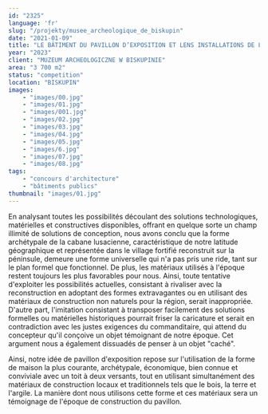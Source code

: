 ```yaml
---
id: "2325"
language: 'fr'
slug: "/projekty/musee_archeologique_de_biskupin"
date: "2021-01-09"
title: "LE BÂTIMENT DU PAVILLON D’EXPOSITION ET LENS INSTALLATIONS DE L’EXPOSITION PERMANENTEDU MUSÉE ARCHÉOLOGIQUE DE BISKUPIN"
year: "2023"
client: "MUZEUM ARCHEOLOGICZNE W BISKUPINIE"
area: "3 700 m2"
status: "competition"
location: "BISKUPIN"
images: 
    - "images/00.jpg"
    - "images/01.jpg"
    - "images/001.jpg"
    - "images/02.jpg"
    - "images/03.jpg"
    - "images/04.jpg"
    - "images/05.jpg"
    - "images/6.jpg"
    - "images/07.jpg"
    - "images/08.jpg"
tags: 
    - "concours d'architecture"
    - "bâtiments publics"
thumbnail: "images/01.jpg"
---
```

En analysant toutes les possibilités découlant des solutions technologiques, matérielles et constructives disponibles, offrant en quelque sorte un champ illimité de solutions de conception, nous avons conclu que la forme archétypale de la cabane lusacienne, caractéristique de notre latitude géographique et représentée dans le village fortifié reconstruit sur la péninsule, demeure une forme universelle qui n'a pas pris une ride, tant sur le plan formel que fonctionnel. De plus, les matériaux utilisés à l'époque restent toujours les plus favorables pour nous. Ainsi, toute tentative d'exploiter les possibilités actuelles, consistant à rivaliser avec la reconstruction en adoptant des formes extravagantes ou en utilisant des matériaux de construction non naturels pour la région, serait inappropriée. D'autre part, l'imitation consistant à transposer facilement des solutions formelles ou matérielles historiques pourrait friser la caricature et serait en contradiction avec les justes exigences du commanditaire, qui attend du concepteur qu'il conçoive un objet témoignant de notre époque. Cet argument nous a également dissuadés de penser à un objet "caché".

Ainsi, notre idée de pavillon d'exposition repose sur l'utilisation de la forme de maison la plus courante, archétypale, économique, bien connue et conviviale avec un toit à deux versants, tout en utilisant simultanément des matériaux de construction locaux et traditionnels tels que le bois, la terre et l'argile. La manière dont nous utilisons cette forme et ces matériaux sera un témoignage de l'époque de construction du pavillon.

